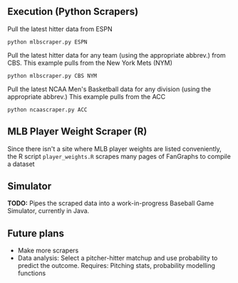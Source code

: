 Execution (Python Scrapers)
---------
Pull the latest hitter data from ESPN

```python mlbscraper.py ESPN```

Pull the latest hitter data for any team (using the appropriate abbrev.) from CBS. This example pulls from the New York Mets (NYM)

```python mlbscraper.py CBS NYM```

Pull the latest NCAA Men's Basketball data for any division (using the appropriate abbrev.) This example pulls from the ACC

```python ncaascraper.py ACC```

MLB Player Weight Scraper (R)
----------
Since there isn't a site where MLB player weights are listed conveniently, the R script `player_weights.R` scrapes many pages of FanGraphs to compile a dataset

Simulator
----------
**TODO:**
Pipes the scraped data into a work-in-progress Baseball Game Simulator, currently in Java.

Future plans
----------
- Make more scrapers
- Data analysis: Select a pitcher-hitter matchup and use probability to predict the outcome. Requires: Pitching stats, probability modelling functions
